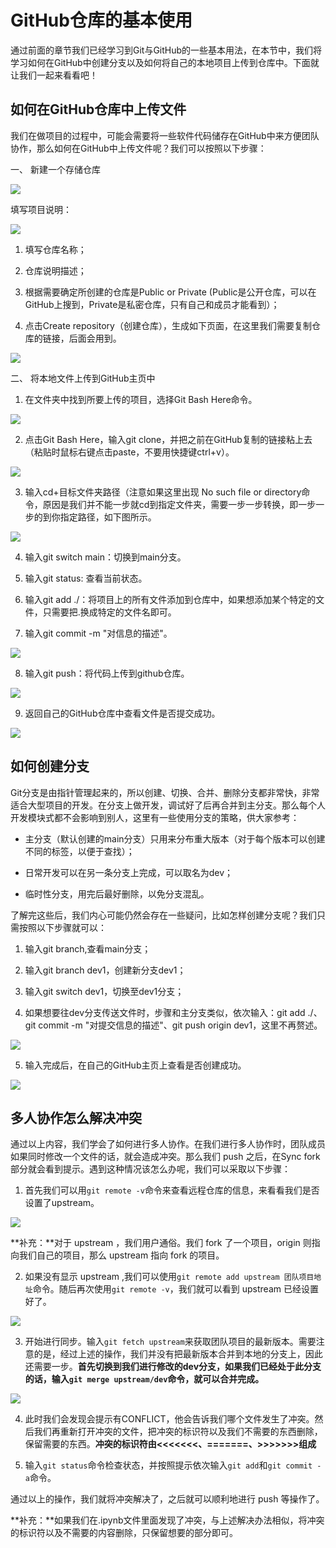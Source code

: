 # GitHub仓库的基本使用

通过前面的章节我们已经学习到Git与GitHub的一些基本用法，在本节中，我们将学习如何在GitHub中创建分支以及如何将自己的本地项目上传到仓库中。下面就让我们一起来看看吧！

## 如何在GitHub仓库中上传文件

我们在做项目的过程中，可能会需要将一些软件代码储存在GitHub中来方便团队协作，那么如何在GitHub中上传文件呢？我们可以按照以下步骤：

一、 新建一个存储仓库

![](../img/1创建仓库.jpg)

填写项目说明：

![](../img/2创建仓库.jpg)

1. 填写仓库名称；

2. 仓库说明描述；

3. 根据需要确定所创建的仓库是Public or Private (Public是公开仓库，可以在GitHub上搜到，Private是私密仓库，只有自己和成员才能看到）；

4. 点击Create repository（创建仓库），生成如下页面，在这里我们需要复制仓库的链接，后面会用到。

![](../img/3创建仓库.jpg)

二、 将本地文件上传到GitHub主页中

1. 在文件夹中找到所要上传的项目，选择Git Bash Here命令。

![](../img/3.png)

2. 点击Git Bash Here，输入git clone，并把之前在GitHub复制的链接粘上去（粘贴时鼠标右键点击paste，不要用快捷键ctrl+v）。

![](../img/clone.jpg)

3. 输入cd+目标文件夹路径（注意如果这里出现 No such file or directory命令，原因是我们并不能一步就cd到指定文件夹，需要一步一步转换，即一步一步的到你指定路径，如下图所示。

![](../img/cd步骤.jpg)

4. 输入git switch main：切换到main分支。

5. 输入git status: 查看当前状态。

6. 输入git add ./：将项目上的所有文件添加到仓库中，如果想添加某个特定的文件，只需要把.换成特定的文件名即可。

7. 输入git commit -m "对信息的描述"。
      
![](../img/main.jpg)
      
8. 输入git push：将代码上传到github仓库。
      
![](../img/2main分支.jpg)

9. 返回自己的GitHub仓库中查看文件是否提交成功。

![](../img/3main分支.png)

## 如何创建分支

Git分支是由指针管理起来的，所以创建、切换、合并、删除分支都非常快，非常适合大型项目的开发。在分支上做开发，调试好了后再合并到主分支。那么每个人开发模块式都不会影响到别人，这里有一些使用分支的策略，供大家参考：
- 主分支（默认创建的main分支）只用来分布重大版本（对于每个版本可以创建不同的标签，以便于查找）；

- 日常开发可以在另一条分支上完成，可以取名为dev；

- 临时性分支，用完后最好删除，以免分支混乱。

了解完这些后，我们内心可能仍然会存在一些疑问，比如怎样创建分支呢？我们只需按照以下步骤就可以：

1. 输入git branch,查看main分支；

2. 输入git branch dev1，创建新分支dev1；

3. 输入git switch dev1，切换至dev1分支；

4. 如果想要往dev分支传送文件时，步骤和主分支类似，依次输入：git add ./、 git commit -m "对提交信息的描述"、git push origin dev1，这里不再赘述。
       
![](../img/dev.jpg)
       
5. 输入完成后，在自己的GitHub主页上查看是否创建成功。

![](../img/dev分支查看.png)

## 多人协作怎么解决冲突

通过以上内容，我们学会了如何进行多人协作。在我们进行多人协作时，团队成员如果同时修改一个文件的话，就会造成冲突。那么我们 push 之后，在Sync fork部分就会看到提示。遇到这种情况该怎么办呢，我们可以采取以下步骤：

1. 首先我们可以用`git remote -v`命令来查看远程仓库的信息，来看看我们是否设置了upstream。

![](../img/6.2.1.png)

**补充：**对于 upstream ，我们用户通俗。我们 fork 了一个项目，origin 则指向我们自己的项目，那么 upstream 指向 fork 的项目。

2. 如果没有显示 upstream ,我们可以使用`git remote add upstream 团队项目地址`命令。随后再次使用`git remote -v`，我们就可以看到 upstream 已经设置好了。

![](../img/6.2.2.png)

3. 开始进行同步。输入`git fetch upstream`来获取团队项目的最新版本。需要注意的是，经过上述的操作，我们并没有把最新版本合并到本地的分支上，因此还需要一步。**首先切换到我们进行修改的dev分支，如果我们已经处于此分支的话，输入`git merge upstream/dev`命令，就可以合并完成。**

![](../img/6.2.3.png)

4. 此时我们会发现会提示有CONFLICT，他会告诉我们哪个文件发生了冲突。然后我们再重新打开冲突的文件，把冲突的标识符以及我们不需要的东西删除，保留需要的东西。**冲突的标识符由<<<<<<<、=======、>>>>>>>组成**

5. 输入`git status`命令检查状态，并按照提示依次输入`git add`和`git commit -a`命令。

通过以上的操作，我们就将冲突解决了，之后就可以顺利地进行 push 等操作了。

**补充：**如果我们在.ipynb文件里面发现了冲突，与上述解决办法相似，将冲突的标识符以及不需要的内容删除，只保留想要的部分即可。

